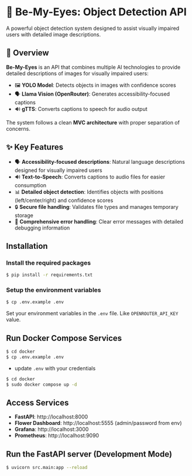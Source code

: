 # 🌟 Be-My-Eyes: Object Detection API

A powerful object detection system designed to assist visually impaired users with detailed image descriptions.

## 📌 Overview

**Be-My-Eyes** is an API that combines multiple AI technologies to provide detailed descriptions of images for visually impaired users:

- 🖼️ **YOLO Model**: Detects objects in images with confidence scores
- 🗣️ **Llama Vision (OpenRouter)**: Generates accessibility-focused captions
- 🔊 **gTTS**: Converts captions to speech for audio output

The system follows a clean **MVC architecture** with proper separation of concerns.

## ✨ Key Features

- 🗣️ **Accessibility-focused descriptions**: Natural language descriptions designed for visually impaired users
- 🔊 **Text-to-Speech**: Converts captions to audio files for easier consumption
- 📊 **Detailed object detection**: Identifies objects with positions (left/center/right) and confidence scores
- 🔒 **Secure file handling**: Validates file types and manages temporary storage
- 🧪 **Comprehensive error handling**: Clear error messages with detailed debugging information

## Installation

### Install the required packages

```bash
$ pip install -r requirements.txt
```

### Setup the environment variables

```bash
$ cp .env.example .env
```

Set your environment variables in the `.env` file. Like `OPENROUTER_API_KEY` value.

## Run Docker Compose Services

```bash
$ cd docker
$ cp .env.example .env
```

- update `.env` with your credentials



```bash
$ cd docker
$ sudo docker compose up -d
```

## Access Services

- **FastAPI**: http://localhost:8000
- **Flower Dashboard**: http://localhost:5555 (admin/password from env)
- **Grafana**: http://localhost:3000
- **Prometheus**: http://localhost:9090

## Run the FastAPI server (Development Mode)

```bash
$ uvicorn src.main:app --reload
```